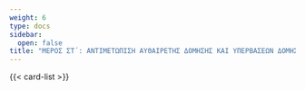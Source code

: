 ```yaml
---
weight: 6
type: docs
sidebar:
  open: false
title: "ΜΕΡΟΣ ΣΤ΄: ΑΝΤΙΜΕΤΩΠΙΣΗ ΑΥΘΑΙΡΕΤΗΣ ΔΟΜΗΣΗΣ ΚΑΙ ΥΠΕΡΒΑΣΕΩΝ ΔΟΜΗΣΗΣ"
---
```


{{< card-list >}}
